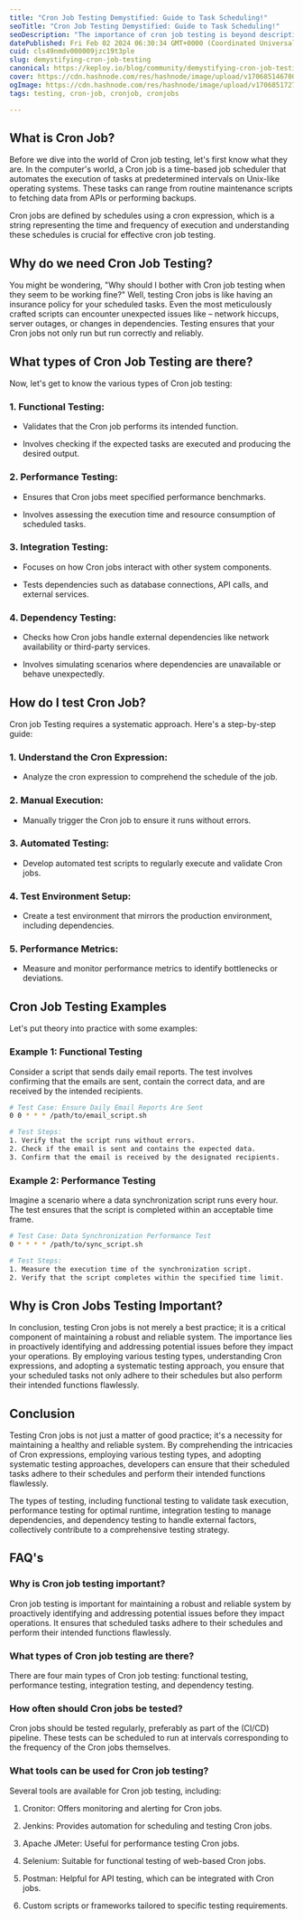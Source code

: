 ```yaml
---
title: "Cron Job Testing Demystified: Guide to Task Scheduling!"
seoTitle: "Cron Job Testing Demystified: Guide to Task Scheduling!"
seoDescription: "The importance of cron job testing is beyond description. Ensure your automated tasks run flawlessly with proper cron job testing procedures."
datePublished: Fri Feb 02 2024 06:30:34 GMT+0000 (Coordinated Universal Time)
cuid: cls49nmdv000009jzc19t3ple
slug: demystifying-cron-job-testing
canonical: https://keploy.io/blog/community/demystifying-cron-job-testing
cover: https://cdn.hashnode.com/res/hashnode/image/upload/v1706851467005/cacc13cd-b627-4964-91bb-40caa5923b45.png
ogImage: https://cdn.hashnode.com/res/hashnode/image/upload/v1706851727886/adbbc135-6126-4278-a388-0b9ae3f45536.png
tags: testing, cron-job, cronjob, cronjobs

---
```


## What is Cron Job?

Before we dive into the world of Cron job testing, let's first know what they are. In the computer's world, a Cron job is a time-based job scheduler that automates the execution of tasks at predetermined intervals on Unix-like operating systems. These tasks can range from routine maintenance scripts to fetching data from APIs or performing backups.

Cron jobs are defined by schedules using a cron expression, which is a string representing the time and frequency of execution and understanding these schedules is crucial for effective cron job testing.

## Why do we need Cron Job Testing?

You might be wondering, "Why should I bother with Cron job testing when they seem to be working fine?" Well, testing Cron jobs is like having an insurance policy for your scheduled tasks. Even the most meticulously crafted scripts can encounter unexpected issues like – network hiccups, server outages, or changes in dependencies. Testing ensures that your Cron jobs not only run but run correctly and reliably.

## What types of Cron Job Testing are there?

Now, let's get to know the various types of Cron job testing:

### 1\. **Functional Testing:**

* Validates that the Cron job performs its intended function.
    
* Involves checking if the expected tasks are executed and producing the desired output.
    

### 2\. **Performance Testing:**

* Ensures that Cron jobs meet specified performance benchmarks.
    
* Involves assessing the execution time and resource consumption of scheduled tasks.
    

### 3\. **Integration Testing:**

* Focuses on how Cron jobs interact with other system components.
    
* Tests dependencies such as database connections, API calls, and external services.
    

### 4\. **Dependency Testing:**

* Checks how Cron jobs handle external dependencies like network availability or third-party services.
    
* Involves simulating scenarios where dependencies are unavailable or behave unexpectedly.
    

## How do I test Cron Job?

Cron job Testing requires a systematic approach. Here's a step-by-step guide:

### 1\. **Understand the Cron Expression:**

* Analyze the cron expression to comprehend the schedule of the job.
    

### 2\. **Manual Execution:**

* Manually trigger the Cron job to ensure it runs without errors.
    

### 3\. **Automated Testing:**

* Develop automated test scripts to regularly execute and validate Cron jobs.
    

### 4\. **Test Environment Setup:**

* Create a test environment that mirrors the production environment, including dependencies.
    

### 5\. **Performance Metrics:**

* Measure and monitor performance metrics to identify bottlenecks or deviations.
    

## Cron Job Testing Examples

Let's put theory into practice with some examples:

### Example 1: Functional Testing

Consider a script that sends daily email reports. The test involves confirming that the emails are sent, contain the correct data, and are received by the intended recipients.

```bash
# Test Case: Ensure Daily Email Reports Are Sent
0 0 * * * /path/to/email_script.sh

# Test Steps:
1. Verify that the script runs without errors.
2. Check if the email is sent and contains the expected data.
3. Confirm that the email is received by the designated recipients.
```

### Example 2: Performance Testing

Imagine a scenario where a data synchronization script runs every hour. The test ensures that the script is completed within an acceptable time frame.

```bash
# Test Case: Data Synchronization Performance Test
0 * * * * /path/to/sync_script.sh

# Test Steps:
1. Measure the execution time of the synchronization script.
2. Verify that the script completes within the specified time limit.
```

## Why is Cron Jobs Testing Important?

In conclusion, testing Cron jobs is not merely a best practice; it is a critical component of maintaining a robust and reliable system. The importance lies in proactively identifying and addressing potential issues before they impact your operations. By employing various testing types, understanding Cron expressions, and adopting a systematic testing approach, you ensure that your scheduled tasks not only adhere to their schedules but also perform their intended functions flawlessly.

## **Conclusion**

Testing Cron jobs is not just a matter of good practice; it's a necessity for maintaining a healthy and reliable system. By comprehending the intricacies of Cron expressions, employing various testing types, and adopting systematic testing approaches, developers can ensure that their scheduled tasks adhere to their schedules and perform their intended functions flawlessly.

The types of testing, including functional testing to validate task execution, performance testing for optimal runtime, integration testing to manage dependencies, and dependency testing to handle external factors, collectively contribute to a comprehensive testing strategy.

## FAQ's

### Why is Cron job testing important?

Cron job testing is important for maintaining a robust and reliable system by proactively identifying and addressing potential issues before they impact operations. It ensures that scheduled tasks adhere to their schedules and perform their intended functions flawlessly.

### What types of Cron job testing are there?

There are four main types of Cron job testing: functional testing, performance testing, integration testing, and dependency testing.

### How often should Cron jobs be tested?

Cron jobs should be tested regularly, preferably as part of the (CI/CD) pipeline. These tests can be scheduled to run at intervals corresponding to the frequency of the Cron jobs themselves.

### What tools can be used for Cron job testing?

Several tools are available for Cron job testing, including:

1. Cronitor: Offers monitoring and alerting for Cron jobs.
    
2. Jenkins: Provides automation for scheduling and testing Cron jobs.
    
3. Apache JMeter: Useful for performance testing Cron jobs.
    
4. Selenium: Suitable for functional testing of web-based Cron jobs.
    
5. Postman: Helpful for API testing, which can be integrated with Cron jobs.
    
6. Custom scripts or frameworks tailored to specific testing requirements.